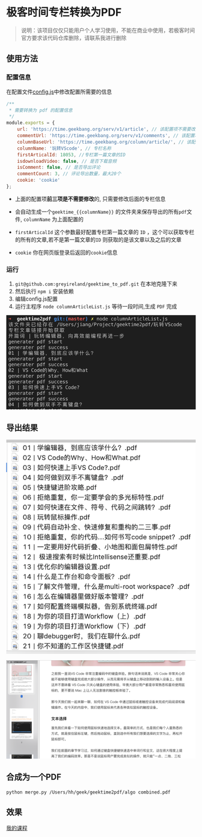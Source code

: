 # 极客时间专栏转换为PDF

>说明：该项目仅仅只能用户个人学习使用，不能在商业中使用，若极客时间官方要求该代码仓库删除，请联系我进行删除

## 使用方法

### 配置信息

在配置文件[config.js](./config,js)中修改配置所需要的信息

```js
/**
 * 需要转换为 pdf 的配置信息 
 */
module.exports = {
    url: 'https://time.geekbang.org/serv/v1/article', // 该配置项不需要改动
    commentUrl: 'https://time.geekbang.org/serv/v1/comments', // 该配置项不需要改动
    columnBaseUrl: 'https://time.geekbang.org/column/article/', // 该配置项不需要改动
    columnName: '玩转VScode', // 专栏名称
    firstArticalId: 18053, //专栏第一篇文章的ID
    isdownloadVideo: false, // 是否下载音频
    isComment: false, // 是否导出评论
    commentCount: 3, // 评论导出数量，最大20个
    cookie: 'cookie'
};
```

* 上面的配置项**前三项是不需要修改**的, 只需要修改后面的专栏信息

* 会自动生成一个`geektime_{{columnName}}` 的文件夹来保存导出的所有`pdf`文件, `columnName` 为上面配置的

* `firstArticalId` 这个参数最好配置专栏第一篇文章的 `ID` ，这个可以获取专栏的所有的文章,若不是第一篇文章的`ID` 则获取的是该文章以及之后的文章

* `cookie` 你在网页版登录后返回的`cookie`信息

### 运行

1. `git@github.com:greyireland/geektime_to_pdf.git` 在本地克隆下来
2. 然后执行 `npm i` 安装依赖
3. 编辑config.js配置
4. 运行主程序 `node columnArticleList.js` 等待一段时间,生成 `PDF` 完成

![](./image/geektime_run.png)

## 导出结果

![](./image/geektime_VScode_filelist.png)

![](./image/geektime_file_content.png)

## 合成为一个PDF
```
python merge.py /Users/hh/geek/geektime2pdf/algo combined.pdf
```

## 效果
[我的课程](https://github.com/greyireland/geek-courses)
